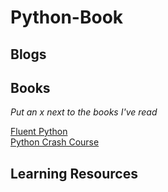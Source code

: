 # Python-Book

## Blogs

## Books
*Put an x next to the books I've read*

[Fluent Python](https://evanli.github.io/programming-book-3/Python/Fluent%20Python.pdf)   
[Python Crash Course](https://www.programmer-books.com/wp-content/uploads/2018/06/Python%20Crash%20Course%20-%20A%20Hands-On,%20Project-Based%20Introduction%20to%20Programming.pdf)

## Learning Resources




